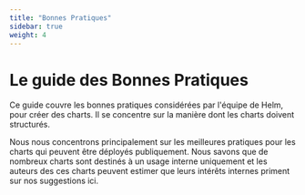 ```yaml
---
title: "Bonnes Pratiques"
sidebar: true
weight: 4
---
```


# Le guide des Bonnes Pratiques

Ce guide couvre les bonnes pratiques considérées par l'équipe de Helm, pour créer des charts. Il se concentre sur la manière dont les charts doivent structurés.


Nous nous concentrons principalement sur les meilleures pratiques pour les charts qui peuvent être déployés publiquement. Nous savons que de nombreux charts sont destinés à un usage interne uniquement et les auteurs des ces charts peuvent estimer que leurs intérêts internes priment sur nos suggestions ici.
